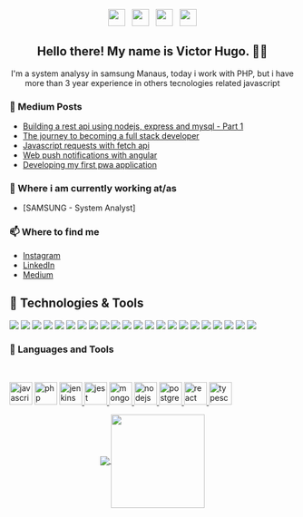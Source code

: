 <link rel="stylesheet" href="https://cdn.jsdelivr.net/gh/devicons/devicon@master/devicon.min.css">
<p align='center'>
<a href="https://dev.to/stephenajulu"><img height="30" src="https://github.com/stephenajulu/WaylonWalker/blob/main/icon/dev.png?raw=true"></a>&nbsp;&nbsp;
<a href="https://twitter.com/stephenajulu"><img height="30" src="https://github.com/stephenajulu/WaylonWalker/blob/main/icon/twitter.png?raw=true"></a>&nbsp;&nbsp;
<a href="https://instagram.com/stephenajulu"><img height="30" src="https://github.com/stephenajulu/WaylonWalker/blob/main/icon/instagram.jpg?raw=true"></a>&nbsp;&nbsp;
<a href="https://www.linkedin.com/in/stephenajulu/"><img height="30" src="https://github.com/stephenajulu/WaylonWalker/blob/main/icon/linkedin.png?raw=true"></a>
</p>

<h2 align="center">Hello there! My name is Victor Hugo. 👋🤓</h2>
<p align="center">I'm a system analysy in samsung Manaus, today i work with PHP, but i have more than 3 year experience in others tecnologies related javascript </p>

### 📰 Medium Posts
<!-- BLOG-POST-LIST:START -->
- [Building a rest api using nodejs, express and mysql - Part 1](https://medium.com/@victorhuguw.64/construindo-uma-rest-api-utilizando-nodejs-express-e-mysql-parte-1-ef25643ab41b)
- [The journey to becoming a full stack developer](https://medium.com/@victorhuguw.64/a-jornada-at%C3%A9-se-tornar-um-desenvolvedor-full-stack-5c902572d0bc)
- [Javascript requests with fetch api](https://medium.com/@victorhuguw.64/javascript-requisi%C3%A7%C3%B5es-com-fetchapi-418e3b35daf9)
- [Web push notifications with angular](https://medium.com/@victorhuguw.64/web-push-notifications-com-angular-d1a0c7977b18)
- [Developing my first pwa application](https://medium.com/@victorhuguw.64/desenvolvendo-meu-primeiro-aplicativo-pwa-430d7b8de786)
<!-- BLOG-POST-LIST:END -->

### 💼 Where i am currently working at/as
- [SAMSUNG - System Analyst]

### 📫 Where to find me

- [Instagram](https://instagram.com/stephenajulu) 
- [LinkedIn](https://www.linkedin.com/in/victor-hugo-b7835916b/) 
- [Medium](https://medium.com/@victorhuguw.64) 

## 🔧 Technologies & Tools

![](https://img.shields.io/badge/code-typescript-green)
![](https://img.shields.io/badge/code-python-green)
![](https://img.shields.io/badge/code-php-green)
![](https://img.shields.io/badge/code-c-green)
![](https://img.shields.io/badge/code-jquery-green)
![](https://img.shields.io/badge/code-javascript-green)
![](https://img.shields.io/badge/framework-angular-green)
![](https://img.shields.io/badge/framework-react-green)
![](https://img.shields.io/badge/framework-react-native-green)
![](https://img.shields.io/badge/framework-nodejs-green)
![](https://img.shields.io/badge/framework-ionic-green)
![](https://img.shields.io/badge/framework-laravel-green)
![](https://img.shields.io/badge/framework-jungle-green)
![](https://img.shields.io/badge/framework-bootstrap-green)
![](https://img.shields.io/badge/database-mysql-green)
![](https://img.shields.io/badge/database-sqlite-green)
![](https://img.shields.io/badge/database-mongoDB-green)
![](https://img.shields.io/badge/tools-sonar-green)
![](https://img.shields.io/badge/tools-jenkins-green)
![](https://img.shields.io/badge/tools-jenkins-git)
![](https://img.shields.io/badge/tools-jenkins-npm)
![](https://img.shields.io/badge/tools-jenkins-composer)

### 🔧 Languages and Tools

<br/>

<p align="left">
    <img
      src="https://devicons.github.io/devicon/devicon.git/icons/javascript/javascript-origin.svg"
      alt="javascript"
      width="40"
      height="40"
    />
    <img
      src="https://devicons.github.io/devicon/devicon.git/icons/php/php-original.svg"
      alt="php"
      width="40"
      height="40"
    />
  </a>
  <a href="https://www.jenkins.io" target="_blank">
    <img
      src="https://www.vectorlogo.zone/logos/jenkins/jenkins-icon.svg"
      alt="jenkins"
      width="40"
      height="40"
    />
  </a>
  <a href="https://jestjs.io" target="_blank">
    <img
      src="https://www.vectorlogo.zone/logos/jestjsio/jestjsio-icon.svg"
      alt="jest"
      width="40"
      height="40"
    />
  </a>

  <a href="https://www.mongodb.com/" target="_blank">
    <img
      src="https://devicons.github.io/devicon/devicon.git/icons/mongodb/mongodb-original-wordmark.svg"
      alt="mongodb"
      width="40"
      height="40"
    />
  </a>
  <a href="https://nodejs.org" target="_blank">
    <img
      src="https://devicons.github.io/devicon/devicon.git/icons/nodejs/nodejs-original-wordmark.svg"
      alt="nodejs"
      width="40"
      height="40"
    />
  </a>
  <a href="https://www.postgresql.org" target="_blank">
    <img
      src="https://devicons.github.io/devicon/devicon.git/icons/postgresql/postgresql-original-wordmark.svg"
      alt="postgresql"
      width="40"
      height="40"
    />
  </a>
  <a href="https://reactjs.org/" target="_blank">
    <img
      src="https://devicons.github.io/devicon/devicon.git/icons/react/react-original-wordmark.svg"
      alt="react"
      width="40"
      height="40"
    />
  </a>
  <a href="https://www.typescriptlang.org/" target="_blank">
    <img
      src="https://devicons.github.io/devicon/devicon.git/icons/typescript/typescript-original.svg"
      alt="typescript"
      width="40"
      height="40"
    />
  </a>
</p>



<p align="center">
  <a href="https://github.com/anuraghazra/github-readme-stats">
    <img
      align="center"
      src="https://github-readme-stats.vercel.app/api/top-langs/?username=victorhuguw&layout=compact"
    />
  </a>
  <a href="https://github.com/anuraghazra/github-readme-stats">
    <img
      align="center"
      height="165"
      src="https://github-readme-stats.vercel.app/api?username=victorhuguw&count_private=true&show_icons=true&custom_title=Github%20Status&hide=issues"
    />
  </a>
</p>
